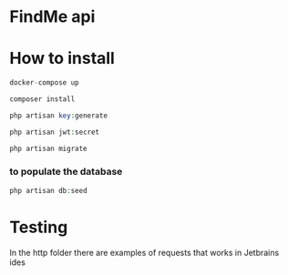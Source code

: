 # FindMe api

# How to install

```php
docker-compose up
```

```php
composer install
```

```php
php artisan key:generate
```

```php
php artisan jwt:secret
```

```php
php artisan migrate
```

### to populate the database 

```php
php artisan db:seed
```


# Testing

In the http folder there are examples of requests that works in Jetbrains ides
